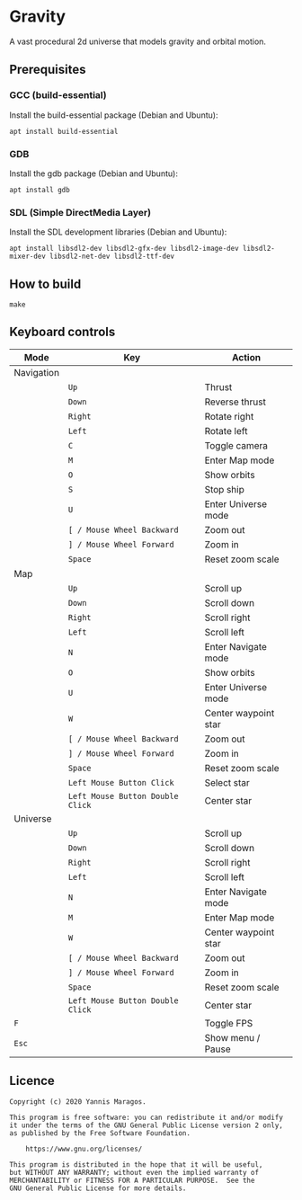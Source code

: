 # Gravity

A vast procedural 2d universe that models gravity and orbital motion.

## Prerequisites

### GCC (build-essential)

Install the build-essential package (Debian and Ubuntu):

```
apt install build-essential
```

### GDB

Install the gdb package (Debian and Ubuntu):

```
apt install gdb
```

### SDL (Simple DirectMedia Layer)

Install the SDL development libraries (Debian and Ubuntu):

```
apt install libsdl2-dev libsdl2-gfx-dev libsdl2-image-dev libsdl2-mixer-dev libsdl2-net-dev libsdl2-ttf-dev
```

## How to build

```
make
```

## Keyboard controls

| Mode       | Key                              | Action               |
| ---------- | -------------------------------- | -------------------- |
| Navigation |                                  |                      |
|            | `Up`                             | Thrust               |
|            | `Down`                           | Reverse thrust       |
|            | `Right`                          | Rotate right         |
|            | `Left`                           | Rotate left          |
|            | `C`                              | Toggle camera        |
|            | `M`                              | Enter Map mode       |
|            | `O`                              | Show orbits          |
|            | `S`                              | Stop ship            |
|            | `U`                              | Enter Universe mode  |
|            | `[ / Mouse Wheel Backward`       | Zoom out             |
|            | `] / Mouse Wheel Forward`        | Zoom in              |
|            | `Space`                          | Reset zoom scale     |
| Map        |                                  |                      |
|            | `Up`                             | Scroll up            |
|            | `Down`                           | Scroll down          |
|            | `Right`                          | Scroll right         |
|            | `Left`                           | Scroll left          |
|            | `N`                              | Enter Navigate mode  |
|            | `O`                              | Show orbits          |
|            | `U`                              | Enter Universe mode  |
|            | `W`                              | Center waypoint star |
|            | `[ / Mouse Wheel Backward`       | Zoom out             |
|            | `] / Mouse Wheel Forward`        | Zoom in              |
|            | `Space`                          | Reset zoom scale     |
|            | `Left Mouse Button Click`        | Select star          |
|            | `Left Mouse Button Double Click` | Center star          |
| Universe   |                                  |                      |
|            | `Up`                             | Scroll up            |
|            | `Down`                           | Scroll down          |
|            | `Right`                          | Scroll right         |
|            | `Left`                           | Scroll left          |
|            | `N`                              | Enter Navigate mode  |
|            | `M`                              | Enter Map mode       |
|            | `W`                              | Center waypoint star |
|            | `[ / Mouse Wheel Backward`       | Zoom out             |
|            | `] / Mouse Wheel Forward`        | Zoom in              |
|            | `Space`                          | Reset zoom scale     |
|            | `Left Mouse Button Double Click` | Center star          |
| `F`        |                                  | Toggle FPS           |
| `Esc`      |                                  | Show menu / Pause    |

## Licence

    Copyright (c) 2020 Yannis Maragos.

    This program is free software: you can redistribute it and/or modify
    it under the terms of the GNU General Public License version 2 only,
    as published by the Free Software Foundation.

        https://www.gnu.org/licenses/

    This program is distributed in the hope that it will be useful,
    but WITHOUT ANY WARRANTY; without even the implied warranty of
    MERCHANTABILITY or FITNESS FOR A PARTICULAR PURPOSE.  See the
    GNU General Public License for more details.
